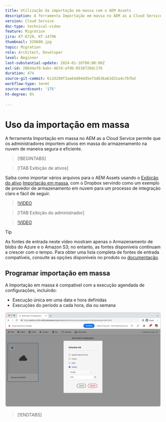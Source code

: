 ```yaml
---
title: Utilização da importação em massa com o AEM Assets
description: A ferramenta Importação em massa no AEM as a Cloud Service permite que os administradores importem ativos em massa do armazenamento na nuvem (Armazenamento Azure Blob ou Amazon S3) de maneira segura e eficiente.
version: Cloud Service
doc-type: technical-video
feature: Migration
jira: KT-6729, KT-14796
thumbnail: 329680.jpg
topic: Migration
role: Architect, Developer
level: Beginner
last-substantial-update: 2024-01-16T00:00:00Z
exl-id: 28644af8-babc-467d-afdb-8538728dc176
duration: 474
source-git-commit: 613d280f3aa64d04dd5ef3d636a63d31a4c7bfbd
workflow-type: tm+mt
source-wordcount: '175'
ht-degree: 0%

---
```


# Uso da importação em massa

A ferramenta Importação em massa no AEM as a Cloud Service permite que os administradores importem ativos em massa do armazenamento na nuvem de maneira segura e eficiente.

>[!BEGINTABS]

>[!TAB Exibição de ativos]

Saiba como importar vários arquivos para o AEM Assets usando o [Exibição do ativo](https://experienceleague.adobe.com/docs/experience-manager-cloud-service/content/assets/assets-view/assets-view-introduction.html) [Importação em massa](https://experienceleague.adobe.com/docs/experience-manager-cloud-service/content/assets/assets-view/bulk-import-assets-view.html), com o Dropbox servindo como um exemplo de provedor de armazenamento em nuvem para um processo de integração claro e fácil de seguir.

>[!VIDEO](https://video.tv.adobe.com/v/3426857/?learn=on)

>[!TAB Exibição do administrador]

>[!VIDEO](https://video.tv.adobe.com/v/329680?quality=12&learn=on)

>[!TIP]
>
> As fontes de entrada neste vídeo mostram apenas o Armazenamento de blobs do Azure e o Amazon S3; no entanto, as fontes disponíveis continuam a crescer com o tempo. Para obter uma lista completa de fontes de entrada compatíveis, consulte as opções disponíveis no produto ou [documentação](https://experienceleague.adobe.com/docs/experience-manager-cloud-service/content/assets/manage/add-assets.html#bulk-upload).

## Programar importação em massa

A Importação em massa é compatível com a execução agendada de configurações, incluindo:

+ Execução única em uma data e hora definidas
+ Execuções do período a cada hora, dia ou semana

![Agendamento de importação em massa](./assets/bulk-import/schedule.png)

>[!ENDTABS]
